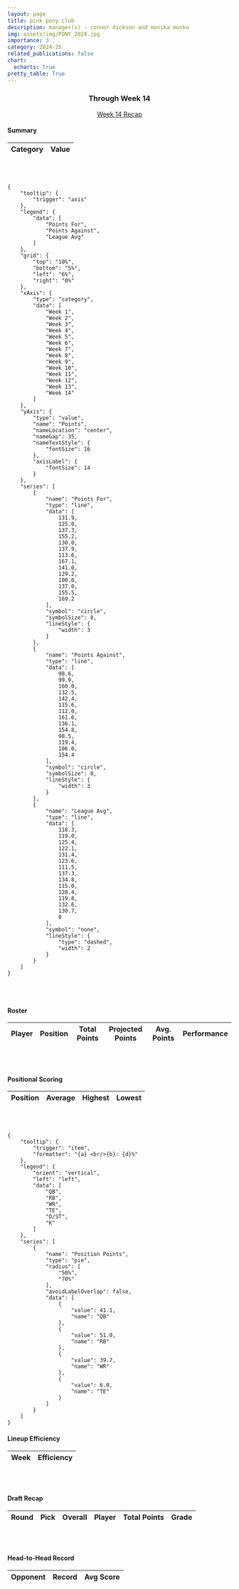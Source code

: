 ```yaml
---
layout: page
title: pink pony club
description: manager(s) - connor dickson and monika monko
img: assets/img/PONY_2024.jpg
importance: 3
category: 2024-25
related_publications: false
chart:
  echarts: true
pretty_table: True
---
```


### <center> Through Week 14 </center>
<center>
<div class="row mb-3">
    <div class="col-12">
        <a href="/blog/2024/Week-14-PONY" class="btn btn-primary">Week 14 Recap</a>
    </div>
</div>
</center>

#### Summary
<table
data-click-to-select="true"
data-height="930"
data-search="false"
data-toggle="table"
data-url="{{ "/assets/json/team_data/PONY_2024_summary.json" }}">
<thead>
    <tr>
        <th data-field="category" data-halign="left" data-align="left" data-sortable="false">Category</th>
        <th data-field="value" data-halign="center" data-align="center" data-sortable="false">Value</th>
    </tr>
</thead>
</table>



<br><br>

```echarts
{
    "tooltip": {
        "trigger": "axis"
    },
    "legend": {
        "data": [
            "Points For",
            "Points Against",
            "League Avg"
        ]
    },
    "grid": {
        "top": "10%",
        "bottom": "5%",
        "left": "6%",
        "right": "0%"
    },
    "xAxis": {
        "type": "category",
        "data": [
            "Week 1",
            "Week 2",
            "Week 3",
            "Week 4",
            "Week 5",
            "Week 6",
            "Week 7",
            "Week 8",
            "Week 9",
            "Week 10",
            "Week 11",
            "Week 12",
            "Week 13",
            "Week 14"
        ]
    },
    "yAxis": {
        "type": "value",
        "name": "Points",
        "nameLocation": "center",
        "nameGap": 35,
        "nameTextStyle": {
            "fontSize": 16
        },
        "axisLabel": {
            "fontSize": 14
        }
    },
    "series": [
        {
            "name": "Points For",
            "type": "line",
            "data": [
                131.9,
                125.0,
                137.3,
                155.2,
                130.0,
                137.9,
                113.6,
                167.1,
                141.0,
                129.2,
                100.0,
                137.0,
                155.5,
                169.2
            ],
            "symbol": "circle",
            "symbolSize": 8,
            "lineStyle": {
                "width": 3
            }
        },
        {
            "name": "Points Against",
            "type": "line",
            "data": [
                98.6,
                99.9,
                160.0,
                132.5,
                142.4,
                115.6,
                112.0,
                161.6,
                136.1,
                154.8,
                98.5,
                119.4,
                106.0,
                154.4
            ],
            "symbol": "circle",
            "symbolSize": 8,
            "lineStyle": {
                "width": 3
            }
        },
        {
            "name": "League Avg",
            "type": "line",
            "data": [
                118.3,
                119.0,
                125.4,
                122.1,
                131.4,
                123.6,
                111.5,
                137.3,
                134.8,
                115.0,
                128.4,
                119.8,
                132.6,
                130.7,
                0
            ],
            "symbol": "none",
            "lineStyle": {
                "type": "dashed",
                "width": 2
            }
        }
    ]
}
```
<br><br>

#### Roster
<table
 data-click-to-select="true"
 data-height="1100"
 data-search="false"
 data-toggle="table"
 data-url="{{ "/assets/json/team_rosters/PONY_2024.json"}}">
 <thead>
   <tr>
     <th data-field="player_name" data-halign="left" data-align="left" data-sortable="false">Player</th>
     <th data-field="pos" data-halign="center" data-align="center" data-sortable="true">Position</th>
     <th data-field="total_points" data-halign="center" data-align="center" data-sortable="true">Total Points</th>
     <th data-field="proj_points" data-halign="center" data-align="center" data-sortable="true">Projected Points</th>
     <th data-field="avg_points" data-halign="center" data-align="center" data-sortable="true">Avg. Points</th>
     <th data-field="pct_perform" data-halign="center" data-align="center" data-sortable="true">Performance</th>
   </tr>
 </thead>
</table>

<br><br>

#### Positional Scoring
<table
data-click-to-select="true"
data-height="282"
data-search="false"
data-toggle="table"
data-url="{{ "/assets/json/team_data/PONY_2024_positions.json" }}">
<thead>
    <tr>
        <th data-field="position" data-halign="left" data-align="left" data-sortable="false">Position</th>
        <th data-field="average" data-halign="center" data-align="center" data-sortable="true">Average</th>
        <th data-field="highest" data-halign="center" data-align="center" data-sortable="true">Highest</th>
        <th data-field="lowest" data-halign="center" data-align="center" data-sortable="true">Lowest</th>
    </tr>
</thead>
</table>

<br><br>

```echarts
{
    "tooltip": {
        "trigger": "item",
        "formatter": "{a} <br/>{b}: {d}%"
    },
    "legend": {
        "orient": "vertical",
        "left": "left",
        "data": [
            "QB",
            "RB",
            "WR",
            "TE",
            "D/ST",
            "K"
        ]
    },
    "series": [
        {
            "name": "Position Points",
            "type": "pie",
            "radius": [
                "50%",
                "70%"
            ],
            "avoidLabelOverlap": false,
            "data": [
                {
                    "value": 41.1,
                    "name": "QB"
                },
                {
                    "value": 51.0,
                    "name": "RB"
                },
                {
                    "value": 39.7,
                    "name": "WR"
                },
                {
                    "value": 6.0,
                    "name": "TE"
                }
            ]
        }
    ]
}
```

#### Lineup Efficiency
<table
    data-click-to-select="true"
    data-height="810"
    data-search="false"
    data-toggle="table"
    data-url="{{ "/assets/json/team_data/PONY_2024_weekly.json" }}">
    <thead>
        <tr>
            <th data-field="week" data-halign="left" data-align="left" data-sortable="true">Week</th>
            <th data-field="efficiency" data-halign="center" data-align="center" data-sortable="true">Efficiency</th>
        </tr>
    </thead>
</table>

<br><br>

#### Draft Recap
<table
    data-click-to-select="true"
    data-height="1100"
    data-search="false"
    data-toggle="table"
    data-url="{{ "/assets/json/team_data/PONY_2024_draft.json" }}">
    <thead>
        <tr>
            <th data-field="round" data-halign="center" data-align="center" data-sortable="true">Round</th>
            <th data-field="pick" data-halign="center" data-align="center" data-sortable="false">Pick</th>
            <th data-field="draft_position" data-halign="center" data-align="center" data-sortable="true">Overall</th>
            <th data-field="player_name" data-halign="left" data-align="left" data-sortable="false">Player</th>
            <th data-field="points" data-halign="center" data-align="center" data-sortable="true">Total Points</th>
            <th data-field="grade" data-halign="center" data-align="center" data-sortable="true">Grade</th>
        </tr>
    </thead>
</table>

<br><br>
    
#### Head-to-Head Record
<table
    data-click-to-select="true"
    data-height="575"
    data-search="false"
    data-toggle="table"
    data-url="{{ "/assets/json/team_data/PONY_2024_h2h.json" }}">
    <thead>
        <tr>
            <th data-field="opponent" data-halign="left" data-align="left" data-sortable="false">Opponent</th>
            <th data-field="record" data-halign="center" data-align="center" data-sortable="true">Record</th>
            <th data-field="points" data-halign="center" data-align="center" data-sortable="false">Avg Score</th>
        </tr>
    </thead>
</table>
